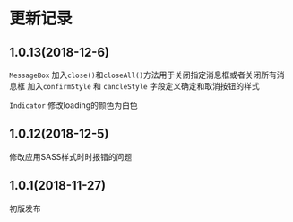 # 更新记录
## 1.0.13(2018-12-6)
`MessageBox`
加入`close()`和`closeAll()`方法用于关闭指定消息框或者关闭所有消息框
加入`confirmStyle` 和 `cancleStyle` 字段定义确定和取消按钮的样式

`Indicator`
修改loading的颜色为白色
## 1.0.12(2018-12-5)
修改应用SASS样式时时报错的问题

## 1.0.1(2018-11-27)
初版发布
